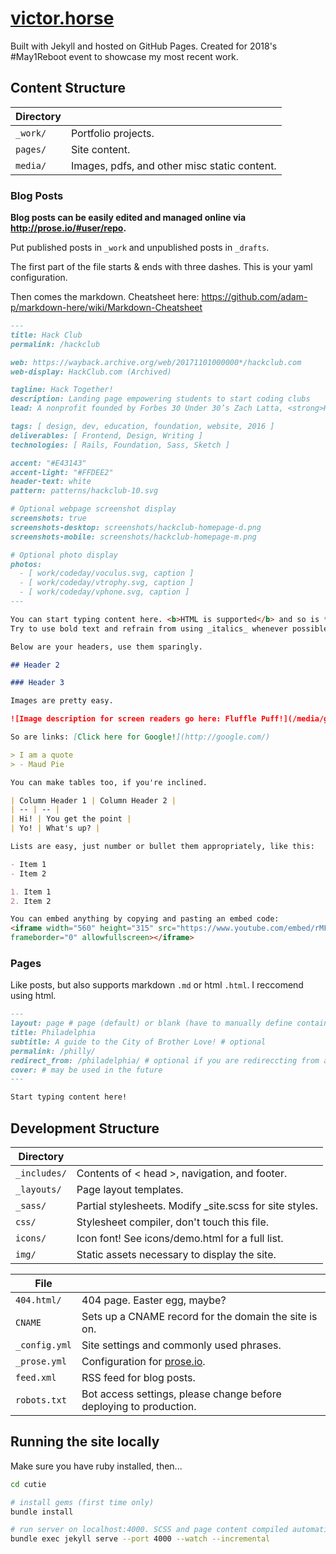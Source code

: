 # [victor.horse](http://victor.horse)

Built with Jekyll and hosted on GitHub Pages. Created for 2018's #May1Reboot event to showcase my most recent work.

## Content Structure

| Directory |  |
| --- | --- |
| ````_work/```` | Portfolio projects. |
| ````pages/```` | Site content. |
| ````media/```` | Images, pdfs, and other misc static content. |

### Blog Posts

**Blog posts can be easily edited and managed online via http://prose.io/#user/repo.**

Put published posts in ````_work```` and unpublished posts in ````_drafts````.

The first part of the file starts & ends with three dashes. This is your yaml configuration.

Then comes the markdown. Cheatsheet here: https://github.com/adam-p/markdown-here/wiki/Markdown-Cheatsheet

````markdown
---
title: Hack Club
permalink: /hackclub

web: https://wayback.archive.org/web/20171101000000*/hackclub.com
web-display: HackClub.com (Archived)

tagline: Hack Together!
description: Landing page empowering students to start coding clubs
lead: A nonprofit founded by Forbes 30 Under 30’s Zach Latta, <strong>Hack Club</strong> brings student-led coding clubs to high schools across the world. I worked with Hack Club to create a new homepage and design system that demonstrates how coding is for everyone.

tags: [ design, dev, education, foundation, website, 2016 ]
deliverables: [ Frontend, Design, Writing ]
technologies: [ Rails, Foundation, Sass, Sketch ]

accent: "#E43143"
accent-light: "#FFDEE2"
header-text: white
pattern: patterns/hackclub-10.svg

# Optional webpage screenshot display
screenshots: true
screenshots-desktop: screenshots/hackclub-homepage-d.png
screenshots-mobile: screenshots/hackclub-homepage-m.png

# Optional photo display
photos:
  - [ work/codeday/voculus.svg, caption ]
  - [ work/codeday/vtrophy.svg, caption ]
  - [ work/codeday/vphone.svg, caption ]
---

You can start typing content here. <b>HTML is supported</b> and so is **markdown syntax.**
Try to use bold text and refrain from using _italics_ whenever possible.

Below are your headers, use them sparingly.

## Header 2

### Header 3

Images are pretty easy.

![Image description for screen readers go here: Fluffle Puff!](/media/guests/flufflepuff-avatar.png)

So are links: [Click here for Google!](http://google.com/)

> I am a quote
> - Maud Pie

You can make tables too, if you're inclined.

| Column Header 1 | Column Header 2 |
| -- | -- |
| Hi! | You get the point |
| Yo! | What's up? |

Lists are easy, just number or bullet them appropriately, like this:

- Item 1
- Item 2

1. Item 1
2. Item 2

You can embed anything by copying and pasting an embed code:
<iframe width="560" height="315" src="https://www.youtube.com/embed/rMFWc_FMhqs"
frameborder="0" allowfullscreen></iframe>

````

### Pages

Like posts, but also supports markdown ````.md```` or html ````.html````. I reccomend using html.

````markdown
---
layout: page # page (default) or blank (have to manually define container and content areas)
title: Philadelphia
subtitle: A guide to the City of Brother Love! # optional
permalink: /philly/
redirect_from: /philadelphia/ # optional if you are redireccting from an old url
cover: # may be used in the future
---

Start typing content here!
````

## Development Structure

| Directory |  |
| --- | --- |
| ````_includes/```` | Contents of < head >, navigation, and footer. |
| ````_layouts/```` | Page layout templates. |
| ````_sass/```` | Partial stylesheets. Modify _site.scss for site styles. |
| ````css/```` | Stylesheet compiler, don't touch this file. |
| ````icons/```` | Icon font! See icons/demo.html for a full list. |
| ````img/```` | Static assets necessary to display the site. |

| File |  |
| --- | --- |
| ````404.html/```` | 404 page. Easter egg, maybe? |
| ````CNAME```` | Sets up a CNAME record for the domain the site is on. |
| ````_config.yml```` | Site settings and commonly used phrases.  |
| ````_prose.yml```` | Configuration for [prose.io](http://prose.io/).  |
| ````feed.xml```` | RSS feed for blog posts. |
| ````robots.txt```` | Bot access settings, please change before deploying to production. |

## Running the site locally

Make sure you have ruby installed, then...

````bash
cd cutie

# install gems (first time only)
bundle install

# run server on localhost:4000. SCSS and page content compiled automatically on save.
bundle exec jekyll serve --port 4000 --watch --incremental
````
